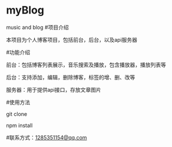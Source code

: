 # myBlog
music and blog
#项目介绍
  <p>本项目为个人博客项目，包括前台，后台，以及api服务器</p>
#功能介绍
	<p>前台：包括博客列表展示，音乐搜索及播放，包含播放器，播放列表等</p>
	<p>后台：支持添加，编辑，删除博客，标签的增、删、改等</p>
	<p>服务器：用于提供api接口，存放文章图片</p>
  
  
  
#使用方法
<p>git clone </p>
<p>npm install</p>
  
  
  
#联系方式：1285351154@qq.com
  
